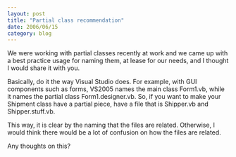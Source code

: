 ```yaml
---
layout: post
title: "Partial class recommendation"
date: 2006/06/15
category: blog
---
```


We were working with partial classes recently at work and we came up with a best practice usage for naming them, at lease for our needs, and I thought I would share it with you.

Basically, do it the way Visual Studio does. For example, with GUI components such as forms, VS2005 names the main class Form1.vb, while it names the partial class Form1.designer.vb. So, if you want to make your Shipment class have a partial piece, have a file that is Shipper.vb and Shipper.stuff.vb.

This way, it is clear by the naming that the files are related. Otherwise, I would think there would be a lot of confusion on how the files are related.

Any thoughts on this?

